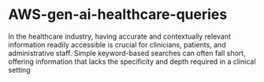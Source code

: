 # AWS-gen-ai-healthcare-queries
In the healthcare industry, having accurate and contextually relevant information readily accessible is crucial for clinicians, patients, and administrative staff. Simple keyword-based searches can often fall short, offering information that lacks the specificity and depth required in a clinical setting
